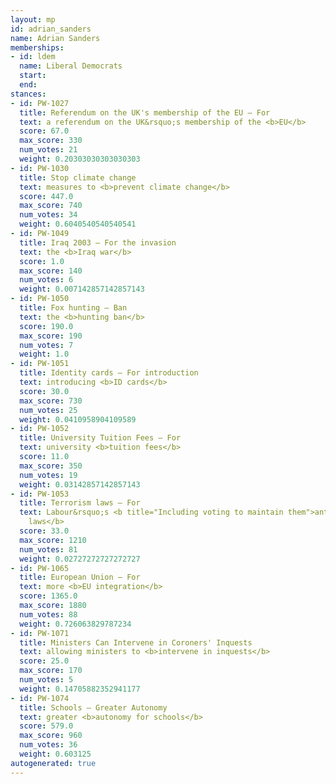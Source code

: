 ```yaml
---
layout: mp
id: adrian_sanders
name: Adrian Sanders
memberships:
- id: ldem
  name: Liberal Democrats
  start: 
  end: 
stances:
- id: PW-1027
  title: Referendum on the UK's membership of the EU — For
  text: a referendum on the UK&rsquo;s membership of the <b>EU</b>
  score: 67.0
  max_score: 330
  num_votes: 21
  weight: 0.20303030303030303
- id: PW-1030
  title: Stop climate change
  text: measures to <b>prevent climate change</b>
  score: 447.0
  max_score: 740
  num_votes: 34
  weight: 0.6040540540540541
- id: PW-1049
  title: Iraq 2003 — For the invasion
  text: the <b>Iraq war</b>
  score: 1.0
  max_score: 140
  num_votes: 6
  weight: 0.007142857142857143
- id: PW-1050
  title: Fox hunting — Ban
  text: the <b>hunting ban</b>
  score: 190.0
  max_score: 190
  num_votes: 7
  weight: 1.0
- id: PW-1051
  title: Identity cards — For introduction
  text: introducing <b>ID cards</b>
  score: 30.0
  max_score: 730
  num_votes: 25
  weight: 0.0410958904109589
- id: PW-1052
  title: University Tuition Fees — For
  text: university <b>tuition fees</b>
  score: 11.0
  max_score: 350
  num_votes: 19
  weight: 0.03142857142857143
- id: PW-1053
  title: Terrorism laws — For
  text: Labour&rsquo;s <b title="Including voting to maintain them">anti-terrorism
    laws</b>
  score: 33.0
  max_score: 1210
  num_votes: 81
  weight: 0.02727272727272727
- id: PW-1065
  title: European Union — For
  text: more <b>EU integration</b>
  score: 1365.0
  max_score: 1880
  num_votes: 88
  weight: 0.726063829787234
- id: PW-1071
  title: Ministers Can Intervene in Coroners' Inquests
  text: allowing ministers to <b>intervene in inquests</b>
  score: 25.0
  max_score: 170
  num_votes: 5
  weight: 0.14705882352941177
- id: PW-1074
  title: Schools — Greater Autonomy
  text: greater <b>autonomy for schools</b>
  score: 579.0
  max_score: 960
  num_votes: 36
  weight: 0.603125
autogenerated: true
---
```

